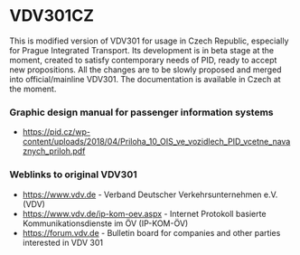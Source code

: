 # VDV301CZ

This is modified version of VDV301 for usage in Czech Republic, especially for Prague Integrated Transport. Its development is in beta stage at the moment, created to satisfy contemporary needs of PID, ready to accept new propositions.
All the changes are to be slowly proposed and merged into official/mainline VDV301.
The documentation is available in Czech at the moment.

### Graphic design manual for passenger information systems
* https://pid.cz/wp-content/uploads/2018/04/Priloha_10_OIS_ve_vozidlech_PID_vcetne_navaznych_priloh.pdf

### Weblinks to original VDV301

* https://www.vdv.de - Verband Deutscher Verkehrsunternehmen e.V. (VDV)
* https://www.vdv.de/ip-kom-oev.aspx - Internet Protokoll basierte Kommunikationsdienste im ÖV (IP-KOM-ÖV)
* https://forum.vdv.de - Bulletin board for companies and other parties interested in VDV 301
